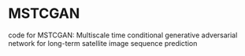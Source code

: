 # MSTCGAN
code for MSTCGAN: Multiscale time conditional generative adversarial network for long-term satellite image sequence prediction
